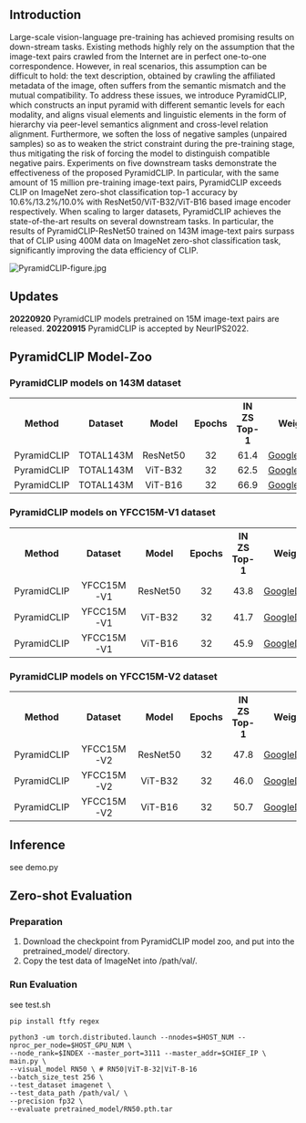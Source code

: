 

<!-- # PyramidCLIP
PyramidCLIP: Hierarchical Feature Alignment for Vision-language Model Pretraining.

Our paper is available on [arxiv]https://arxiv.org/abs/2204.14095) -->

## Introduction
Large-scale vision-language pre-training has achieved promising results on down-stream tasks. Existing methods highly rely on the assumption that the image-text pairs crawled from the Internet are in perfect one-to-one correspondence. However, in real scenarios, this assumption can be difficult to hold: the text description, obtained by crawling the affiliated metadata of the image, often suffers from the semantic mismatch and the mutual compatibility. To address these issues, we introduce PyramidCLIP, which constructs an input pyramid with different semantic levels for each modality, and aligns visual elements and linguistic elements in the form of hierarchy via peer-level semantics alignment and cross-level relation alignment. Furthermore, we soften the loss of negative samples (unpaired samples) so as to weaken the strict constraint during the pre-training stage, thus mitigating the risk of forcing the model to distinguish compatible negative pairs. Experiments on five downstream tasks demonstrate the effectiveness of the proposed PyramidCLIP. In particular, with the same amount of 15 million pre-training image-text pairs, PyramidCLIP exceeds CLIP on ImageNet zero-shot classification top-1 accuracy by 10.6%/13.2%/10.0% with ResNet50/ViT-B32/ViT-B16 based image encoder respectively. When scaling to larger datasets, PyramidCLIP achieves the state-of-the-art results on several downstream tasks. In particular, the results of PyramidCLIP-ResNet50 trained on 143M image-text pairs surpass that of CLIP using 400M data on ImageNet zero-shot classification task, significantly improving the data efficiency of CLIP.

![PyramidCLIP-figure.jpg](https://upload-images.jianshu.io/upload_images/2148039-2b71835553ca5edb.jpg?imageMogr2/auto-orient/strip%7CimageView2/2/w/1240)

## Updates
**20220920** PyramidCLIP models pretrained on 15M image-text pairs are released.
**20220915** PyramidCLIP is accepted by NeurIPS2022.

## PyramidCLIP Model-Zoo

### PyramidCLIP models on 143M dataset

<table><tbody>
<!-- START TABLE -->
<!-- TABLE HEADER -->
<th valign="center">Method</th>
<th valign="center">Dataset</th>
<th valign="center">Model</th>
<th valign="center">Epochs</th>
<th valign="center">IN ZS Top-1</th>
<th valign="center">Weights</th>

<tr>
<td align="center">PyramidCLIP</td>
<td align="center">TOTAL143M</td>
<td align="center">ResNet50</td>
<td align="center">32</td>
<td align="center">61.4</td>
<td align="center"><a href="">GoogleDriver</a></td>
</tr>

 
<tr>
<td align="center">PyramidCLIP</td>
<td align="center">TOTAL143M </td>
<td align="center">ViT-B32</td>
<td align="center">32</td>
<td align="center">62.5</td>
<td align="center"><a href="">GoogleDriver</a></td>
</tr>

<tr>
<td align="center">PyramidCLIP</td>
<td align="center"> TOTAL143M </td>
<td align="center">ViT-B16</td>
<td align="center">32</td>
<td align="center">66.9</td>
<td align="center"><a href="">GoogleDriver</a></td>
</tr>
 
 
 </tbody></table>

### PyramidCLIP models on YFCC15M-V1 dataset

<table><tbody>
<!-- START TABLE -->
<!-- TABLE HEADER -->
<th valign="center">Method</th>
<th valign="center">Dataset</th>
<th valign="center">Model</th>
<th valign="center">Epochs</th>
<th valign="center">IN ZS Top-1</th>
<th valign="center">Weights</th>

<tr>
<td align="center">PyramidCLIP</td>
<td align="center">YFCC15M-V1</td>
<td align="center">ResNet50</td>
<td align="center">32</td>
<td align="center">43.8</td>
<td align="center"><a href="https://drive.google.com/file/d/1CwS4K_DQ16ykbOGzDCZAyQkbBwrt8Dk6/view?usp=sharing">GoogleDriver</a></td>
</tr>

 
<tr>
<td align="center">PyramidCLIP</td>
<td align="center">YFCC15M-V1</td>
<td align="center">ViT-B32</td>
<td align="center">32</td>
<td align="center">41.7</td>
<td align="center"><a href="https://drive.google.com/file/d/1DIEcAKoJJnn-qTGF8M5NQxzhGXmH1i7l/view?usp=sharing">GoogleDriver</a></td>
</tr>

<tr>
<td align="center">PyramidCLIP</td>
<td align="center">YFCC15M-V1</td>
<td align="center">ViT-B16</td>
<td align="center">32</td>
<td align="center">45.9</td>
<td align="center"><a href="https://drive.google.com/file/d/1uaRxNX2us0Zli0Wno3jpNEVAj5DZEzjq/view?usp=sharing">GoogleDriver</a></td>
</tr>
 
 </tbody></table>

### PyramidCLIP models on YFCC15M-V2 dataset
<table><tbody>
<!-- START TABLE -->
<!-- TABLE HEADER -->
<th valign="center">Method</th>
<th valign="center">Dataset</th>
<th valign="center">Model</th>
<th valign="center">Epochs</th>
<th valign="center">IN ZS Top-1</th>
<th valign="center">Weights</th>

<tr>
<td align="center">PyramidCLIP</td>
<td align="center">YFCC15M-V2</td>
<td align="center">ResNet50</td>
<td align="center">32</td>
<td align="center">47.8</td>
<td align="center"><a href="https://drive.google.com/file/d/1UMPWusj4ewW8FrT622d-fNPMbjG3yx1_/view?usp=sharing">GoogleDriver</a></td>
</tr>

 
<tr>
<td align="center">PyramidCLIP</td>
<td align="center">YFCC15M-V2</td>
<td align="center">ViT-B32</td>
<td align="center">32</td>
<td align="center">46.0</td>
<td align="center"><a href="https://drive.google.com/file/d/1YCGzgUTiXZ9NudvV55lv-QiK2n4RW6jl/view?usp=sharing">GoogleDriver</a></td>
</tr>

<tr>
<td align="center">PyramidCLIP</td>
<td align="center">YFCC15M-V2</td>
<td align="center">ViT-B16</td>
<td align="center">32</td>
<td align="center">50.7</td>
<td align="center"><a href="https://drive.google.com/file/d/1JsV7xPWpG-rCe6Brnt3tIKYZ8l0U__TM/view?usp=sharing">GoogleDriver</a></td>
</tr>
 
 </tbody></table>


## Inference  
see demo.py  

## Zero-shot Evaluation  

### Preparation
1) Download the checkpoint from PyramidCLIP model zoo, and put into the pretrained_model/ directory.
2) Copy the test data of ImageNet into /path/val/. 

### Run Evaluation  
see test.sh  
```shell
pip install ftfy regex

python3 -um torch.distributed.launch --nnodes=$HOST_NUM --nproc_per_node=$HOST_GPU_NUM \
--node_rank=$INDEX --master_port=3111 --master_addr=$CHIEF_IP \
main.py \
--visual_model RN50 \ # RN50|ViT-B-32|ViT-B-16
--batch_size_test 256 \
--test_dataset imagenet \
--test_data_path /path/val/ \
--precision fp32 \
--evaluate pretrained_model/RN50.pth.tar
```
